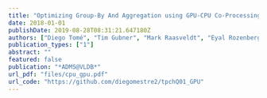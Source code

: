 ```yaml
---
title: "Optimizing Group-By And Aggregation using GPU-CPU Co-Processing"
date: 2018-01-01
publishDate: 2019-08-28T08:31:21.647180Z
authors: ["Diego Tomé", "Tim Gubner", "Mark Raasveldt", "Eyal Rozenberg", "Peter Boncz"]
publication_types: ["1"]
abstract: ""
featured: false
publication: "*ADMS@VLDB*"
url_pdf: "files/cpu_gpu.pdf"
url_code: "https://github.com/diegomestre2/tpchQ01_GPU"
---
```



